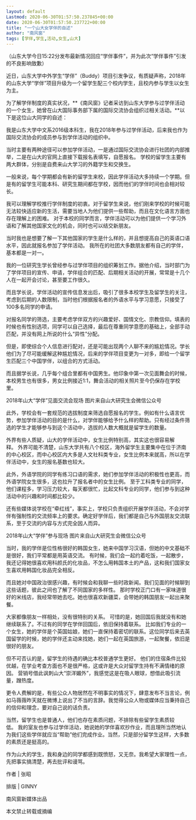 ```yaml
---
layout: default
Lastmod: 2020-06-30T01:57:50.237845+00:00
date: 2020-06-30T01:57:50.237722+00:00
title: "一个山大女学伴的自述"
author: "南风窗"
tags: [学伴,学生,活动,女生,山大]
---
```


（山东大学今日15:22分发布最新情况回应“学伴事件”，并为此次“学伴事件”引发的不良影响致歉）

近日，山东大学中外学生“学伴”（Buddy）项目引发争议，有质疑声称，2018年的山东大学“学伴”项目升级为一个留学生配三个校内学生，且校内参与学生以女生为主。

为了解学伴制度的真实状况，**《南风窗》记者采访到山东大学参与过学伴活动的一个女生，她曾在山大国际事务部下属的国际交流协会组织过相关活动。**以下是这位山大同学的自述：

我是山东大学中文系2016级本科生，我在2018年参与过学伴活动，后来我也作为国际交流协会的成员参与到学伴活动的组织中。

当时主要有两种途径可以参加学伴活动，一是通过国际交流协会进行社团的内部推举，二是在山大的官网上直接下载报名表填写，自愿报名。 学校的留学生主要有两大群体，分别是自费来山大学习的外籍学生和交换生。

一般来说，每个学期都会有新的留学生来校，因此学伴活动大多持续一个学期。但是有的留学生可能本科、研究生期间都在学校，因而他们的学伴时间也会相对较长。 

我可以理解学校推行学伴制度的初衷。对于留学生来说，他们刚来学校的时候可能无法较快适应新的生活，需要当地人为他们提供一些帮助，而且在文化语言方面也存在理解上的困难。 对于本校的同学而言，学伴活动可以为他们提供一个学习外语和了解其他国家文化的机会，同时也可以结交新朋友。 

当时我也是想要了解一下其他国家的学生是什么样的，并且想提高自己的英语口语水平，因此就报名参加了学伴活动。 我所在的社团大多数朋友都有自己的学伴，基本都是一对一。

我的一位研究生学长曾经参与过学伴项目的组织筹划工作。据他介绍，当时部门为了学伴项目的宣传、申请，学伴组合的匹配、后期相关活动的开展，常常是十几个人在一起开会讨论，甚至要工作很久。

而且学长说，学伴活动的宣传信息发出后，吸引了很多本校学生及留学生的关注，考虑到后期的人数限制，当时他们根据报名者的外语水平与学习意愿，只接受了100多名同学的申请。

对报名同学的筛选，主要考虑学伴双方的兴趣爱好、国情文化、宗教信仰。填表的时候也有性别选项，同学可以自己选择，最后在尊重同学意愿的基础上，全部手动匹配，并没有网上所说的什么“异性”分配。

但是，即使综合个人信息进行配对，还是可能出现两个人聊不来的尴尬情况。学长他们为了尽可能缓解这种尴尬情况，后来的学伴项目变更为一对多，即给一个留学生匹配三个中国学伴，以组合的方式活动。 

而且据学长说，几乎每个组合里都有中国男生。他印象中第一次见面舞会的时候，本校男生也有很多，男女比例接近1:1，舞会活动的相关照片至今仍保存在学校里。

2018年山大“学伴”见面交流会现场 图片来自山大研究生会微信公众号

此外，学校会有一套规范的选拔制度来筛选自愿报名的学生。例如有什么语言优势，参加学伴活动的目的是什么，对学伴能够给予什么样的帮助。只有经过条件筛选的学生才能够参与到这个活动中，选拔的人数大概就是留学生的数量。 

外界有些人质疑，山大的学伴活动中，女生比例特别高，其实这也很容易解释。 外界可能不清楚，山东大学共有八个校区，海外留学生主要集中在位于济南的中心校区，而中心校区内大多是人文社科类专业，女生比例本来就高，所以在学伴活动中，女生的报名基数也较大。 

此外，外语学院的同学有练习口语的需求，她们参加学伴活动的积极性也更高，而外语学院女生很多，这也拉升了报名者中的女生比例。 至于工科类专业的同学，他们课程多，学习压力较大，每天都很忙，比起文科专业的同学，他们参与到这种活动中的兴趣和时间都比较少。 

还有些媒体说学校在“牵红线”，事实上，学校只负责组织开展学伴活动，不会对学伴有强制性的交流频率上的要求。确定好学伴后，我们都是自己与外国朋友交流联系，至于交流的内容与方式完全因人而异。

2018年山大“学伴”参与现场 图片来自山大研究生会微信公众号

当时，我的学伴是位性格很好的韩国女生，她来中国学习汉语，但她的中文基础不是很好，我们平常都是用英语交流。 有时候，我们会一起约着吃饭，一起散步，我还记得她很喜欢用科颜氏的化妆品，不怎么用韩国本土的产品，这和我们国家女生喜欢用韩国化妆品完全相反。

而且她对中国政治很感兴趣，有时候会和我聊一些时政新闻。我们见面的时候聊到这些话题，彼此之间也了解了不同国家的多样性。 那时学校正门口有一家味道很好的米线店，我经常带她去吃。她也很喜欢新疆菜，会带她的韩国朋友一起出来聚餐。

大家都像朋友一样相处，没有很特别的关系。 可惜的是，她回国后我就没有和她继续联系了。不过有的同学在学伴回国后，依旧保持着联系。 比如我们专业的一个女生，她的学伴是个英国姑娘，她们一直保持着密切的联系。这位同学后来去英国留学的时候，她的学伴还主动来找她，她们一起在英国旅游，一起聚餐，依旧是很好的朋友。

但不可否认的是，留学生的待遇的确比本校普通学生更好。 他们的住宿条件比较优越，在学业考查方面也不是很严格，这或许是大众对留学生持有不满情绪的原因。 营销号借此讽刺山大“崇洋媚外”，我感觉这是在吸人眼球，想借此吸引流量，蹭热度。

更令人费解的是，有些公众人物居然在不明事实的情况下，肆意发布不当言论，例如马薇薇昨天就在微博上说出了不当的言辞。我觉得公众人物或媒体应当秉持自己的信仰和理念，要对自己说的话负责。 

当然，留学生也是普通人，他们也存在素质问题，不排除有些留学生素质较低。 我的室友也参与过学伴活动，她说她的学伴喜欢抄作业，而且理所当然地认为我们这些学伴就应当“帮助”他们完成作业。当然，只是部分留学生这样，大多数的素质还是挺高的。

作为山大的学生，我和身边的同学都感到既愤怒，又无奈。我希望大家理性一点，先把事实搞清楚，再去批评和谩骂。

作者 | 张昭

排版 | GINNY

南风窗新媒体出品

本文禁止转载或摘编

